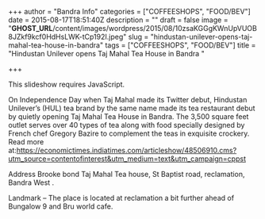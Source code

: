 +++
author = "Bandra Info"
categories = ["COFFEESHOPS", "FOOD/BEV"]
date = 2015-08-17T18:51:40Z
description = ""
draft = false
image = "__GHOST_URL__/content/images/wordpress/2015/08/10zsaKGGgKWnUpVUOB8JZkf9kcf0HdHsLWK-tCp192I.jpeg"
slug = "hindustan-unilever-opens-taj-mahal-tea-house-in-bandra"
tags = ["COFFEESHOPS", "FOOD/BEV"]
title = "Hindustan Unilever opens Taj Mahal Tea House in Bandra "

+++


<p><p class="jetpack-slideshow-noscript robots-nocontent">This slideshow requires JavaScript.</p><div id="gallery-8415-101-slideshow" class="slideshow-window jetpack-slideshow slideshow-black" data-trans="fade" data-autostart="1" data-gallery="[{&quot;src&quot;:&quot;https:\/\/bandra.info\/wp-content\/uploads\/2015\/08\/1iKH6jxbtQ1iNvzPoHpEKeE2cjHxpM-jgtfDFAfQzJs.jpeg&quot;,&quot;id&quot;:&quot;8416&quot;,&quot;title&quot;:&quot;1iKH6jxbtQ1iNvzPoHpEKeE2cjHxpM-jgtfDFAfQzJs&quot;,&quot;alt&quot;:&quot;&quot;,&quot;caption&quot;:&quot;&quot;,&quot;itemprop&quot;:&quot;image&quot;},{&quot;src&quot;:&quot;https:\/\/bandra.info\/wp-content\/uploads\/2015\/08\/8rH4hygCbHyzh3C5UqeYr7s-TLvEUVQsBtBUP_O6V9E.jpeg&quot;,&quot;id&quot;:&quot;8417&quot;,&quot;title&quot;:&quot;8rH4hygCbHyzh3C5UqeYr7s-TLvEUVQsBtBUP_O6V9E&quot;,&quot;alt&quot;:&quot;&quot;,&quot;caption&quot;:&quot;&quot;,&quot;itemprop&quot;:&quot;image&quot;},{&quot;src&quot;:&quot;https:\/\/bandra.info\/wp-content\/uploads\/2015\/08\/10zsaKGGgKWnUpVUOB8JZkf9kcf0HdHsLWK-tCp192I.jpeg&quot;,&quot;id&quot;:&quot;8418&quot;,&quot;title&quot;:&quot;10zsaKGGgKWnUpVUOB8JZkf9kcf0HdHsLWK-tCp192I&quot;,&quot;alt&quot;:&quot;&quot;,&quot;caption&quot;:&quot;&quot;,&quot;itemprop&quot;:&quot;image&quot;},{&quot;src&quot;:&quot;https:\/\/bandra.info\/wp-content\/uploads\/2015\/08\/czsQeRtnG-nCiNgEIw-JMRXrNAuUAXgBuZkK1Ha_yRQ.jpeg&quot;,&quot;id&quot;:&quot;8419&quot;,&quot;title&quot;:&quot;czsQeRtnG-nCiNgEIw-JMRXrNAuUAXgBuZkK1Ha_yRQ&quot;,&quot;alt&quot;:&quot;&quot;,&quot;caption&quot;:&quot;&quot;,&quot;itemprop&quot;:&quot;image&quot;},{&quot;src&quot;:&quot;https:\/\/bandra.info\/wp-content\/uploads\/2015\/08\/GNjhbYPWE1lPzeDkAC4qbl-lnZByi3CQX85wJ06sztc.jpeg&quot;,&quot;id&quot;:&quot;8420&quot;,&quot;title&quot;:&quot;GNjhbYPWE1lPzeDkAC4qbl-lnZByi3CQX85wJ06sztc&quot;,&quot;alt&quot;:&quot;&quot;,&quot;caption&quot;:&quot;&quot;,&quot;itemprop&quot;:&quot;image&quot;},{&quot;src&quot;:&quot;https:\/\/bandra.info\/wp-content\/uploads\/2015\/08\/JiWFdc88XhypsS6oEM-rIcJsTsxO1YvWfhEI7WQ-pv0.jpeg&quot;,&quot;id&quot;:&quot;8421&quot;,&quot;title&quot;:&quot;JiWFdc88XhypsS6oEM-rIcJsTsxO1YvWfhEI7WQ-pv0&quot;,&quot;alt&quot;:&quot;&quot;,&quot;caption&quot;:&quot;&quot;,&quot;itemprop&quot;:&quot;image&quot;},{&quot;src&quot;:&quot;https:\/\/bandra.info\/wp-content\/uploads\/2015\/08\/lFKuhn-_a_ERlJBXjaheilL_jYlo-RxxC4rc1aCXR8U.jpeg&quot;,&quot;id&quot;:&quot;8422&quot;,&quot;title&quot;:&quot;lFKuhn-_a_ERlJBXjaheilL_jYlo-RxxC4rc1aCXR8U&quot;,&quot;alt&quot;:&quot;&quot;,&quot;caption&quot;:&quot;&quot;,&quot;itemprop&quot;:&quot;image&quot;},{&quot;src&quot;:&quot;https:\/\/bandra.info\/wp-content\/uploads\/2015\/08\/meKAMQt3E-tcq4LiiQpq2LG-rdL4FvgHtCFZIdy2BPk.jpeg&quot;,&quot;id&quot;:&quot;8424&quot;,&quot;title&quot;:&quot;meKAMQt3E-tcq4LiiQpq2LG-rdL4FvgHtCFZIdy2BPk&quot;,&quot;alt&quot;:&quot;&quot;,&quot;caption&quot;:&quot;&quot;,&quot;itemprop&quot;:&quot;image&quot;},{&quot;src&quot;:&quot;https:\/\/bandra.info\/wp-content\/uploads\/2015\/08\/NjRqIuwwfleJHfy0dWujw-r1575NrpZUB1zFIqsHq7s.jpeg&quot;,&quot;id&quot;:&quot;8425&quot;,&quot;title&quot;:&quot;NjRqIuwwfleJHfy0dWujw-r1575NrpZUB1zFIqsHq7s&quot;,&quot;alt&quot;:&quot;&quot;,&quot;caption&quot;:&quot;&quot;,&quot;itemprop&quot;:&quot;image&quot;},{&quot;src&quot;:&quot;https:\/\/bandra.info\/wp-content\/uploads\/2015\/08\/rEr5hSCPzWAgVHowKVDHhs8uG8fwDMwk5GKxsre6fRM.jpeg&quot;,&quot;id&quot;:&quot;8426&quot;,&quot;title&quot;:&quot;rEr5hSCPzWAgVHowKVDHhs8uG8fwDMwk5GKxsre6fRM&quot;,&quot;alt&quot;:&quot;&quot;,&quot;caption&quot;:&quot;&quot;,&quot;itemprop&quot;:&quot;image&quot;},{&quot;src&quot;:&quot;https:\/\/bandra.info\/wp-content\/uploads\/2015\/08\/WdyQexbRVrD-lDj1-q26ps7r48acQ3MWqDMmGLblLBk.jpeg&quot;,&quot;id&quot;:&quot;8427&quot;,&quot;title&quot;:&quot;WdyQexbRVrD-lDj1-q26ps7r48acQ3MWqDMmGLblLBk&quot;,&quot;alt&quot;:&quot;&quot;,&quot;caption&quot;:&quot;&quot;,&quot;itemprop&quot;:&quot;image&quot;},{&quot;src&quot;:&quot;https:\/\/bandra.info\/wp-content\/uploads\/2015\/08\/zYd6VwDbjOTGKjy1WiT8hQty_h0d8LZ6mRQcannQjhY.jpeg&quot;,&quot;id&quot;:&quot;8428&quot;,&quot;title&quot;:&quot;zYd6VwDbjOTGKjy1WiT8hQty_h0d8LZ6mRQcannQjhY&quot;,&quot;alt&quot;:&quot;&quot;,&quot;caption&quot;:&quot;&quot;,&quot;itemprop&quot;:&quot;image&quot;}]" itemscope itemtype="https://schema.org/ImageGallery"></div></p>
<p>On Independence Day when Taj Mahal made its Twitter debut, Hindustan Unilever&#8217;s (HUL) tea brand by the same name made its tea restaurant debut by quietly opening Taj Mahal Tea House in Bandra. The 3,500 square feet outlet serves over 40 types of tea along with food specially designed by French chef Gregory Bazire to complement the teas in exquisite crockery.<br />
Read more at:<a href="https://economictimes.indiatimes.com/articleshow/48506910.cms?utm_source=contentofinterest&amp;utm_medium=text&amp;utm_campaign=cppst">https://economictimes.indiatimes.com/articleshow/48506910.cms?utm_source=contentofinterest&amp;utm_medium=text&amp;utm_campaign=cppst</a></p>
<p>Address Brooke bond Taj Mahal Tea house, St Baptist road, reclamation, Bandra West .&nbsp;</p>
<p>Landmark &#8211; The place is located at reclamation a bit further ahead of Bungalow 9 and Bru world cafe.&nbsp;</p>



